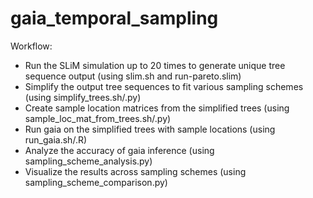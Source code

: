 # gaia_temporal_sampling

Workflow:

- Run the SLiM simulation up to 20 times to generate unique tree sequence output (using slim.sh and run-pareto.slim)
- Simplify the output tree sequences to fit various sampling schemes (using simplify_trees.sh/.py)
- Create sample location matrices from the simplified trees (using sample_loc_mat_from_trees.sh/.py)
- Run gaia on the simplified trees with sample locations (using run_gaia.sh/.R)
- Analyze the accuracy of gaia inference (using sampling_scheme_analysis.py)
- Visualize the results across sampling schemes (using sampling_scheme_comparison.py)